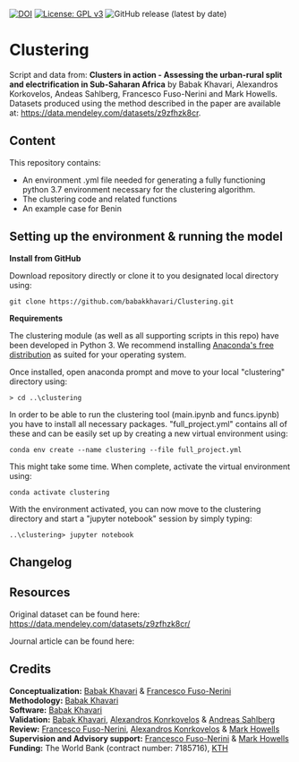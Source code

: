 [![DOI](https://zenodo.org/badge/253060700.svg)](https://zenodo.org/badge/latestdoi/253060700) [![License: GPL v3](https://img.shields.io/badge/License-GPLv3-blue.svg)](https://www.gnu.org/licenses/gpl-3.0) ![GitHub release (latest by date)](https://img.shields.io/github/v/release/babakkhavari/Clustering)

# Clustering
Script and data from: **Clusters in action - Assessing the urban-rural split and electrification in Sub-Saharan Africa** by Babak Khavari, Alexandros Korkovelos, Andeas Sahlberg, Francesco Fuso-Nerini and Mark Howells. Datasets produced using the method described in the paper are available at: https://data.mendeley.com/datasets/z9zfhzk8cr.

## Content
This repository contains:
* An environment .yml file needed for generating a fully functioning python 3.7 environment necessary for the clustering algorithm.
* The clustering code and related functions
* An example case for Benin

## Setting up the environment & running the model

**Install from GitHub**

Download repository directly or clone it to you designated local directory using:

```
git clone https://github.com/babakkhavari/Clustering.git
```

**Requirements**

The clustering module (as well as all supporting scripts in this repo) have been developed in Python 3. We recommend installing [Anaconda's free distribution](https://www.anaconda.com/distribution/) as suited for your operating system. 

Once installed, open anaconda prompt and move to your local "clustering" directory using:

```
> cd ..\clustering
```

In order to be able to run the clustering tool (main.ipynb and funcs.ipynb) you have to install all necessary packages. "full_project.yml" contains all of these and can be easily set up by creating a new virtual environment using:

```
conda env create --name clustering --file full_project.yml
```

This might take some time. When complete, activate the virtual environment using:

```
conda activate clustering
```

With the environment activated, you can now move to the clustering directory and start a "jupyter notebook" session by simply typing:

```
..\clustering> jupyter notebook 
```
## Changelog

## Resources
Original dataset can be found here: https://data.mendeley.com/datasets/z9zfhzk8cr/

Journal article can be found here:
## Credits

**Conceptualization:** [Babak Khavari](https://github.com/babakkhavari) & [Francesco Fuso-Nerini](https://github.com/FFusoNerini)<br />
**Methodology:** [Babak Khavari](https://github.com/babakkhavari)<br />
**Software:** [Babak Khavari](https://github.com/babakkhavari)<br />
**Validation:** [Babak Khavari](https://github.com/babakkhavari), [Alexandros Konrkovelos](https://github.com/akorkovelos) & [Andreas Sahlberg](https://github.com/AndreasSahlberg)<br />
**Review:** [Francesco Fuso-Nerini](https://github.com/FFusoNerini), [Alexandros Konrkovelos](https://github.com/akorkovelos) & [Mark Howells](https://orcid.org/0000-0001-6419-4957)<br />
**Supervision and Advisory support:** [Francesco Fuso-Nerini](https://github.com/FFusoNerini) & [Mark Howells](https://orcid.org/0000-0001-6419-4957)<br />
**Funding:** The World Bank (contract number: 7185716), [KTH](https://www.kth.se/en/itm/inst/energiteknik/forskning/desa/welcome-to-the-unit-of-energy-systems-analysis-kth-desa-1.197296)
